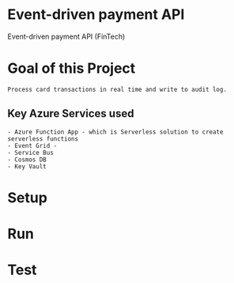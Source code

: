 # Event-driven payment API
 Event-driven payment API (FinTech)

# Goal of this Project

    Process card transactions in real time and write to audit log.

## Key Azure Services used

    - Azure Function App - which is Serverless solution to create serverless functions  
    - Event Grid - 
    - Service Bus
    - Cosmos DB 
    - Key Vault

# Setup

# Run 

# Test

